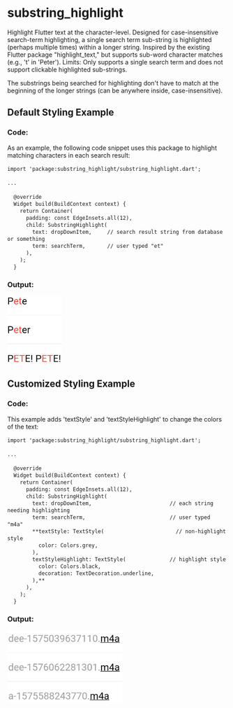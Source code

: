 # substring_highlight

Highlight Flutter text at the character-level.  Designed for case-insensitive search-term highlighting, a single search term sub-string is highlighted (perhaps multiple times) within a longer string.    Inspired by the existing Flutter package "highlight_text," but supports sub-word character matches (e.g., 't' in 'Peter').  Limits: Only supports a single search term and does not support clickable highlighted sub-strings.

The substrings being searched for highlighting don't have to match at the beginning of the longer strings (can be anywhere inside, case-insensitive).


## Default Styling Example
### Code:
As an example, the following code snippet uses this package to highlight matching characters in each search result:  
```
import 'package:substring_highlight/substring_highlight.dart';

...

  @override
  Widget build(BuildContext context) {
    return Container(
      padding: const EdgeInsets.all(12),
      child: SubstringHighlight(
        text: dropDownItem,     // search result string from database or something
        term: searchTerm,       // user typed "et"
      ),
    );
  }
```
### Output:
![Screenshot](example.png)



## Customized Styling Example
### Code:
This example adds 'textStyle' and 'textStyleHighlight' to change the colors of the text:  
```
import 'package:substring_highlight/substring_highlight.dart';

...

  @override
  Widget build(BuildContext context) {
    return Container(
      padding: const EdgeInsets.all(12),
      child: SubstringHighlight(
        text: dropDownItem,                         // each string needing highlighting
        term: searchTerm,                           // user typed "m4a"        
        **textStyle: TextStyle(                       // non-highlight style                       
          color: Colors.grey,
        ),
        textStyleHighlight: TextStyle(              // highlight style
          color: Colors.black,
          decoration: TextDecoration.underline,
        ),**        
      ),
    );
  }
```
### Output:
![Screenshot](example2.png)